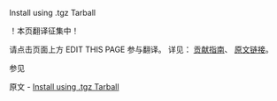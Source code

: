  Install using .tgz Tarball

 ！本页翻译征集中！

请点击页面上方 EDIT THIS PAGE 参与翻译。
详见：
[贡献指南]( https://github.com/JinMuInfo/MongoDB-Manual-zh/blob/master/CONTRIBUTING.md )、
[原文链接](  https://docs.mongodb.com/manual/tutorial/install-mongodb-on-os-x-tarball/  )。

 参见

原文 - [Install using .tgz Tarball]( https://docs.mongodb.com/manual/tutorial/install-mongodb-on-os-x-tarball/ )

